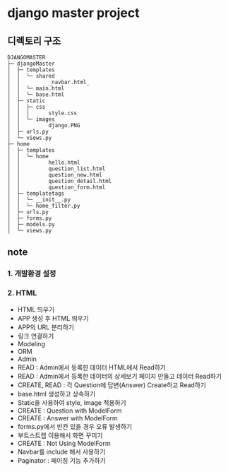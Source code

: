 # django master project

## 디렉토리 구조

```
DJANGOMASTER
├─ djangoMaster
│  ├─ templates
│  │  └─ shared
│  │         _navbar.html_
│  │  └─ main.html
│  │  └─ base.html
│  ├─ static
│  │  ├─ css
│  │  │      style.css
│  │  └─ images
│  │         django.PNG
│  ├─ urls.py
│  └─ views.py
├─ home
│  ├─ templates
│  │  └─ home
│  │         hello.html
│  │         question_list.html
│  │         question_new.html
│  │         question_detail.html
│  │         question_form.html
│  ├─ templatetags
│  │  └─ __init__.py
│  │  └─ home_filter.py
│  ├─ urls.py
│  ├─ forms.py
│  ├─ models.py
│  └─ views.py
```

## note

### 1. 개발환경 설정

### 2. HTML

- HTML 띄우기
- APP 생성 후 HTML 띄우기
- APP의 URL 분리하기
- 링크 연결하기
- Modeling
- ORM
- Admin
- READ : Admin에서 등록한 데이터 HTML에서 Read하기
- READ : Admin에서 등록한 데이터의 상세보기 페이지 만들고 데이터 Read하기
- CREATE, READ : 각 Question에 답변(Answer) Create하고 Read하기
- base.html 생성하고 상속하기
- Static을 사용하여 style, image 적용하기
- CREATE : Question with ModelForm
- CREATE : Answer with ModelForm
- forms.py에서 빈칸 있을 경우 오류 발생하기
- 부트스트랩 이용해서 화면 꾸미기
- CREATE : Not Using ModelForm
- Navbar를 include 해서 사용하기
- Paginator : 페이징 기능 추가하기
